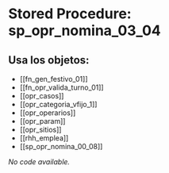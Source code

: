 # Stored Procedure: sp_opr_nomina_03_04

## Usa los objetos:
- [[fn_gen_festivo_01]]
- [[fn_opr_valida_turno_01]]
- [[opr_casos]]
- [[opr_categoria_vfijo_1]]
- [[opr_operarios]]
- [[opr_param]]
- [[opr_sitios]]
- [[rhh_emplea]]
- [[sp_opr_nomina_00_08]]

*No code available.*
